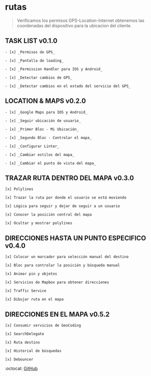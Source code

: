 # rutas  

> Verificamos los permisos GPS-Location-Internet 
> obtenemos las coordenadas del dispositivo para la ubicacion del cliente.

## TASK LIST v0.1.0

    - [x] _Permisos de GPS_

    - [x] _Pantalla de loading_

    - [x] _Permission Handler para IOS y Android_

    - [x] _Detectar cambios de GPS_

    - [x] _Detectar cambios en el estado del servicio del GPS_

## LOCATION & MAPS v0.2.0

    - [x] _Google Maps para IOS y Android_

    - [x] _Seguir ubicación de usuario_

    - [x] _Primer Bloc - Mi Ubicación_

    - [x] _Segundo Bloc - Controlar el mapa_

    - [x] _Configurar Linter_

    - [x] _Cambiar estilos del mapa_

    - [x] _Cambiar el punto de vista del mapa_

## TRAZAR RUTA DENTRO DEL MAPA v0.3.0    

    [x] Polylines

    [x] Trazar la ruta por donde el usuario se está moviendo

    [x] Lógica para seguir y dejar de seguir a un usuario

    [x] Conocer la posición central del mapa

    [x] Ocultar y mostrar polylines

## DIRECCIONES HASTA UN PUNTO ESPECIFICO  v0.4.0

    [x] Colocar un marcador para selección manual del destino

    [x] Bloc para controlar la posición y búsqueda manual

    [x] Animar pin y objetos

    [x] Servicios de Mapbox para obtener direcciones

    [x] Traffic Service

    [x] Dibujar ruta en el mapa    

## DIRECCIONES EN EL MAPA  v0.5.2

    [x] Consumir servicios de GeoCoding

    [x] SearchDelegate

    [x] Ruta destino

    [x] Historial de búsquedas

    [x] Debouncer



:octocat: [GitHub](https://github.com/CRUXsur/rutas)
